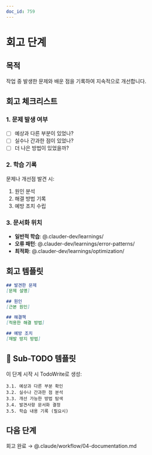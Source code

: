```yaml
---
doc_id: 759
---
```


# 회고 단계

## 목적
작업 중 발생한 문제와 배운 점을 기록하여 지속적으로 개선합니다.

## 회고 체크리스트

### 1. 문제 발생 여부
- [ ] 예상과 다른 부분이 있었나?
- [ ] 실수나 간과한 점이 있었나?
- [ ] 더 나은 방법이 있었을까?

### 2. 학습 기록
문제나 개선점 발견 시:
1. 원인 분석
2. 해결 방법 기록
3. 예방 조치 수립

### 3. 문서화 위치
- **일반적 학습**: @.clauder-dev/learnings/
- **오류 패턴**: @.clauder-dev/learnings/error-patterns/
- **최적화**: @.clauder-dev/learnings/optimization/

## 회고 템플릿
```markdown
## 발견한 문제
[문제 설명]

## 원인
[근본 원인]

## 해결책
[적용한 해결 방법]

## 예방 조치
[재발 방지 방법]
```

## 🎯 Sub-TODO 템플릿

이 단계 시작 시 TodoWrite로 생성:
```
3.1. 예상과 다른 부분 확인
3.2. 실수나 간과한 점 분석
3.3. 개선 가능한 방법 탐색
3.4. 발견사항 문서화 결정
3.5. 학습 내용 기록 (필요시)
```

## 다음 단계
회고 완료 → @.claude/workflow/04-documentation.md